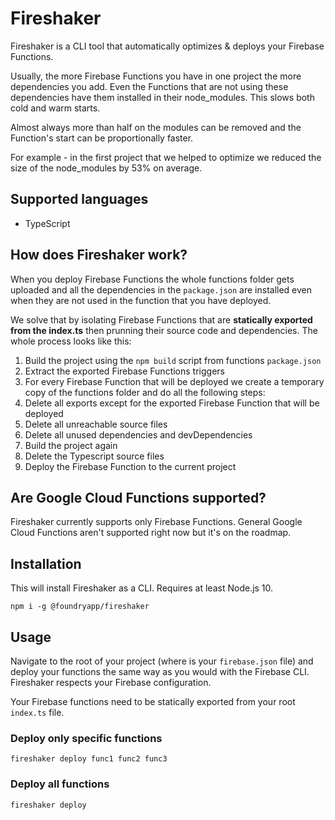 # Fireshaker

Fireshaker is a CLI tool that automatically optimizes & deploys your Firebase Functions.

Usually, the more Firebase Functions you have in one project the more dependencies you add. Even the Functions that are not using these dependencies have them installed in their node_modules.
This slows both cold and warm starts.

Almost always more than half on the modules can be removed and the Function's start can be proportionally faster.

For example - in the first project that we helped to optimize we reduced the size of the node_modules by 53% on average.

## Supported languages
- TypeScript

## How does Fireshaker work?
When you deploy Firebase Functions the whole functions folder gets uploaded and all the dependencies in the `package.json` are installed even when they are not used in the function that you have deployed.

We solve that by isolating Firebase Functions that are **statically exported from the index.ts** then prunning their source code and dependencies.
The whole process looks like this:

1. Build the project using the `npm build` script from functions `package.json`
2. Extract the exported Firebase Functions triggers
3. For every Firebase Function that will be deployed we create a temporary copy of the functions folder and do all the following steps:
4. Delete all exports except for the exported Firebase Function that will be deployed
5. Delete all unreachable source files
6. Delete all unused dependencies and devDependencies
7. Build the project again
8. Delete the Typescript source files
9. Deploy the Firebase Function to the current project

## Are Google Cloud Functions supported?
Fireshaker currently supports only Firebase Functions. General Google Cloud Functions aren't supported right now but it's on the roadmap.

## Installation
This will install Fireshaker as a CLI. Requires at least Node.js 10.

    npm i -g @foundryapp/fireshaker

## Usage

Navigate to the root of your project (where is your `firebase.json` file) and deploy your functions the same way as you would with the Firebase CLI. Fireshaker respects your Firebase configuration.

Your Firebase functions need to be statically exported from your root `index.ts` file.

### Deploy only specific functions

    fireshaker deploy func1 func2 func3

### Deploy all functions

    fireshaker deploy


